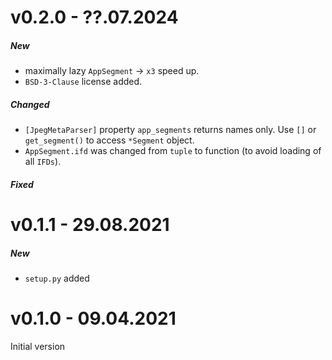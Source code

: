 # v0.2.0 - ??.07.2024

##### New
* maximally lazy `AppSegment` -> `x3` speed up.
* `BSD-3-Clause` license added.

##### Changed
* `[JpegMetaParser]` property `app_segments` returns names only. Use `[]` or `get_segment()` to access `*Segment` object. 
* `AppSegment.ifd` was changed from `tuple` to function (to avoid loading of all `IFDs`). 


##### Fixed


# v0.1.1 - 29.08.2021

##### New
* `setup.py` added 


# v0.1.0 - 09.04.2021

Initial version